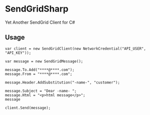 SendGridSharp
=============

Yet Another SendGrid Client for C#

## Usage

```
var client = new SendGridClient(new NetworkCredential("API_USER", "API_KEY"));

var message = new SendGridMessage();

message.To.Add("****@****.com");
message.From = "****@****.com";

message.Header.AddSubstitution("-name-", "customer");

message.Subject = "Dear -name- ";
message.Html = "<p>html message</p>";
message

client.Send(message);
```
